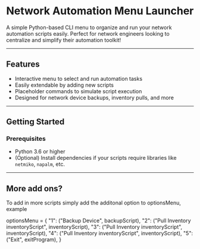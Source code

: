 # Network Automation Menu Launcher

A simple Python-based CLI menu to organize and run your network automation scripts easily. Perfect for network engineers looking to centralize and simplify their automation toolkit!

---

## Features

- Interactive menu to select and run automation tasks
- Easily extendable by adding new scripts
- Placeholder commands to simulate script execution
- Designed for network device backups, inventory pulls, and more

---

## Getting Started

### Prerequisites

- Python 3.6 or higher
- (Optional) Install dependencies if your scripts require libraries like `netmiko`, `napalm`, etc.

----

## More add ons?

To add in more scripts simply add the additonal option to optionsMenu, example


optionsMenu = {
    "1": ("Backup Device", backupScript),
    "2": ("Pull Inventory inventoryScript", inventoryScript),
    "3": ("Pull Inventory inventoryScript", inventoryScript),
    "4": ("Pull Inventory inventoryScript", inventoryScript),
    "5": ("Exit", exitProgram),
}

